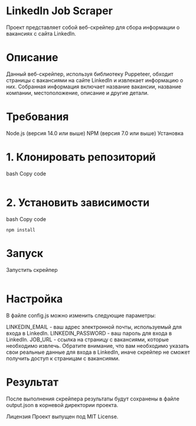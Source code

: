 # LinkedIn Job Scraper
Проект представляет собой веб-скрейпер для сбора информации о вакансиях с сайта LinkedIn.

# Описание
Данный веб-скрейпер, используя библиотеку Puppeteer, обходит страницы с вакансиями на сайте LinkedIn и извлекает информацию о них. Собранная информация включает название вакансии, название компании, местоположение, описание и другие детали.

# Требования
Node.js (версия 14.0 или выше)
NPM (версия 7.0 или выше)
Установка
# 1. Клонировать репозиторий
bash
Copy code
```git clone https://github.com/Janexxx1337/linkidinJob.git
```
# 2. Установить зависимости
bash
Copy code
```cd linkidinJob
npm install
```
# Запуск
Запустить скрейпер
```npm start
```
# Настройка
В файле config.js можно изменить следующие параметры:

LINKEDIN_EMAIL - ваш адрес электронной почты, используемый для входа в LinkedIn.
LINKEDIN_PASSWORD - ваш пароль для входа в LinkedIn.
JOB_URL - ссылка на страницу с вакансиями, которые необходимо извлечь.
Обратите внимание, что вам необходимо указать свои реальные данные для входа в LinkedIn, иначе скрейпер не сможет получить доступ к страницам с вакансиями.

# Результат
После выполнения скрейпера результаты будут сохранены в файле output.json в корневой директории проекта.

Лицензия
Проект выпущен под MIT License.

